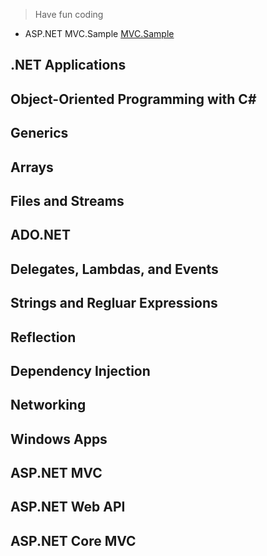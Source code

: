 > Have fun coding
* ASP.NET MVC.Sample [MVC.Sample](http://redis.chinacloudsites.cn)
## .NET Applications
## Object-Oriented Programming with C#
## Generics
## Arrays
## Files and Streams
## ADO.NET
## Delegates, Lambdas, and Events
## Strings and Regluar Expressions
## Reflection
## Dependency Injection
## Networking
## Windows Apps
 
 
## ASP.NET MVC
## ASP.NET Web API
## ASP.NET Core MVC
